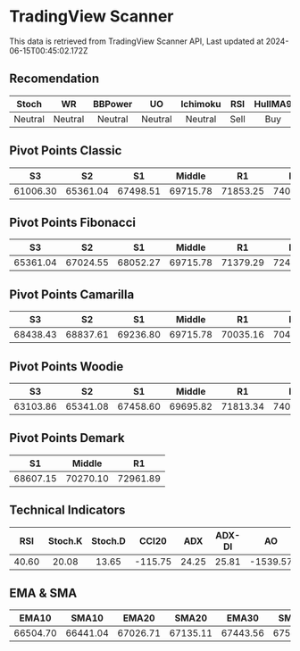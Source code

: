 # TradingView Scanner
This data is retrieved from TradingView Scanner API, Last updated at 2024-06-15T00:45:02.172Z

## Recomendation
| Stoch | WR | BBPower | UO | Ichimoku | RSI | HullMA9 |
| :---: | :---: | :---: | :---: | :---: | :---: | :---: |
| Neutral | Neutral | Neutral | Neutral | Neutral | Sell | Buy |

## Pivot Points Classic
| S3 | S2 | S1 | Middle | R1 | R2 | R3 |
| :---: | :---: | :---: | :---: | :---: | :---: | :---: |
| 61006.30 | 65361.04 | 67498.51 | 69715.78 | 71853.25 | 74070.52 | 78425.26 |

## Pivot Points Fibonacci
| S3 | S2 | S1 | Middle | R1 | R2 | R3 |
| :---: | :---: | :---: | :---: | :---: | :---: | :---: |
| 65361.04 | 67024.55 | 68052.27 | 69715.78 | 71379.29 | 72407.01 | 74070.52 |

## Pivot Points Camarilla
| S3 | S2 | S1 | Middle | R1 | R2 | R3 |
| :---: | :---: | :---: | :---: | :---: | :---: | :---: |
| 68438.43 | 68837.61 | 69236.80 | 69715.78 | 70035.16 | 70434.35 | 70833.53 |

## Pivot Points Woodie
| S3 | S2 | S1 | Middle | R1 | R2 | R3 |
| :---: | :---: | :---: | :---: | :---: | :---: | :---: |
| 63103.86 | 65341.08 | 67458.60 | 69695.82 | 71813.34 | 74050.57 | 76168.08 |

## Pivot Points Demark
| S1 | Middle | R1 |
| :---: | :---: | :---: |
| 68607.15 | 70270.10 | 72961.89 |

## Technical Indicators
| RSI | Stoch.K | Stoch.D | CCI20 | ADX | ADX-DI | AO | Mom | MACD | MACD | W.R | HullMA9 |
| :---: | :---: | :---: | :---: | :---: | :---: | :---: | :---: | :---: | :---: | :---: | :---: |
| 40.60 | 20.08 | 13.65 | -115.75 | 24.25 | 25.81 | -1539.57 | -1555.39 | -672.01 | -610.22 | -68.96 | 65746.90 |

## EMA & SMA
| EMA10 | SMA10 | EMA20 | SMA20 | EMA30 | SMA30 | EMA50 | SMA50 | EMA100 | SMA100 | EMA200 | SMA200 |
| :---: | :---: | :---: | :---: | :---: | :---: | :---: | :---: | :---: | :---: | :---: | :---: |
| 66504.70 | 66441.04 | 67026.71 | 67135.11 | 67443.56 | 67564.21 | 67968.64 | 68476.10 | 68255.42 | 68690.03 | 67692.96 | 67921.06 |